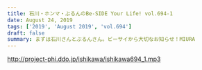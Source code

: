 ```yaml
---
title: 石川・ホンマ・ぶるんのBe-SIDE Your Life! vol.694-1
date: August 24, 2019
tags: ['2019', 'August 2019', 'vol.694']
draft: false
summary: まずは石川さんとぶるんさん。ビーサイから大切なお知らせ！MIURA
---
```


http://project-phi.ddo.jp/ishikawa/ishikawa694_1.mp3